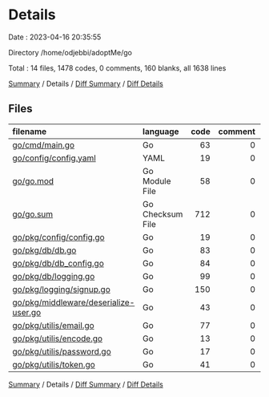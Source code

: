 # Details

Date : 2023-04-16 20:35:55

Directory /home/odjebbi/adoptMe/go

Total : 14 files,  1478 codes, 0 comments, 160 blanks, all 1638 lines

[Summary](results.md) / Details / [Diff Summary](diff.md) / [Diff Details](diff-details.md)

## Files
| filename | language | code | comment | blank | total |
| :--- | :--- | ---: | ---: | ---: | ---: |
| [go/cmd/main.go](/go/cmd/main.go) | Go | 63 | 0 | 13 | 76 |
| [go/config/config.yaml](/go/config/config.yaml) | YAML | 19 | 0 | 2 | 21 |
| [go/go.mod](/go/go.mod) | Go Module File | 58 | 0 | 5 | 63 |
| [go/go.sum](/go/go.sum) | Go Checksum File | 712 | 0 | 1 | 713 |
| [go/pkg/config/config.go](/go/pkg/config/config.go) | Go | 19 | 0 | 5 | 24 |
| [go/pkg/db/db.go](/go/pkg/db/db.go) | Go | 83 | 0 | 15 | 98 |
| [go/pkg/db/db_config.go](/go/pkg/db/db_config.go) | Go | 84 | 0 | 23 | 107 |
| [go/pkg/db/logging.go](/go/pkg/db/logging.go) | Go | 99 | 0 | 14 | 113 |
| [go/pkg/logging/signup.go](/go/pkg/logging/signup.go) | Go | 150 | 0 | 28 | 178 |
| [go/pkg/middleware/deserialize-user.go](/go/pkg/middleware/deserialize-user.go) | Go | 43 | 0 | 10 | 53 |
| [go/pkg/utilis/email.go](/go/pkg/utilis/email.go) | Go | 77 | 0 | 19 | 96 |
| [go/pkg/utilis/encode.go](/go/pkg/utilis/encode.go) | Go | 13 | 0 | 5 | 18 |
| [go/pkg/utilis/password.go](/go/pkg/utilis/password.go) | Go | 17 | 0 | 7 | 24 |
| [go/pkg/utilis/token.go](/go/pkg/utilis/token.go) | Go | 41 | 0 | 13 | 54 |

[Summary](results.md) / Details / [Diff Summary](diff.md) / [Diff Details](diff-details.md)